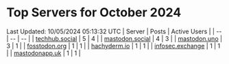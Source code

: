 # Top Servers for October 2024
Last Updated: 10/05/2024 05:13:32 UTC
| Server | Posts | Active Users |
| -- | -- | -- |
| [techhub.social](https://techhub.social/tags/PowerShell) | 5 | 4 |
| [mastodon.social](https://mastodon.social/tags/PowerShell) | 4 | 3 |
| [mastodon.uno](https://mastodon.uno/tags/PowerShell) | 3 | 1 |
| [fosstodon.org](https://fosstodon.org/tags/PowerShell) | 1 | 1 |
| [hachyderm.io](https://hachyderm.io/tags/PowerShell) | 1 | 1 |
| [infosec.exchange](https://infosec.exchange/tags/PowerShell) | 1 | 1 |
| [mastodonapp.uk](https://mastodonapp.uk/tags/PowerShell) | 1 | 1 |
